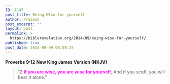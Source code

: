 ```yaml
---
ID: 1147
post_title: Being Wise for yourself
author: Praison
post_excerpt: ""
layout: post
permalink: >
  https://biblerevelation.org/2014/09/being-wise-for-yourself/
published: true
post_date: 2014-09-09 08:58:27
---
```

<strong>Proverbs 9:12</strong>
<strong> New King James Version (NKJV)</strong>
<blockquote>12 <span style="color: #ff00ff;"><strong>If you are wise, you are wise for yourself</strong></span>,
And if you scoff, you will bear it alone.”</blockquote>
